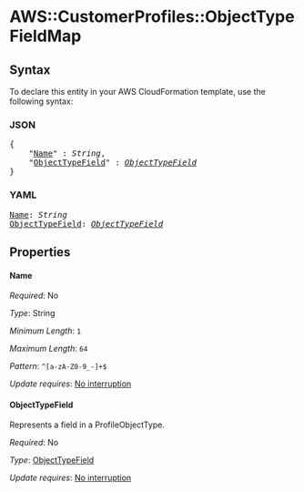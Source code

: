 # AWS::CustomerProfiles::ObjectType FieldMap

## Syntax

To declare this entity in your AWS CloudFormation template, use the following syntax:

### JSON

<pre>
{
    "<a href="#name" title="Name">Name</a>" : <i>String</i>,
    "<a href="#objecttypefield" title="ObjectTypeField">ObjectTypeField</a>" : <i><a href="objecttypefield.md">ObjectTypeField</a></i>
}
</pre>

### YAML

<pre>
<a href="#name" title="Name">Name</a>: <i>String</i>
<a href="#objecttypefield" title="ObjectTypeField">ObjectTypeField</a>: <i><a href="objecttypefield.md">ObjectTypeField</a></i>
</pre>

## Properties

#### Name

_Required_: No

_Type_: String

_Minimum Length_: <code>1</code>

_Maximum Length_: <code>64</code>

_Pattern_: <code>^[a-zA-Z0-9_-]+$</code>

_Update requires_: [No interruption](https://docs.aws.amazon.com/AWSCloudFormation/latest/UserGuide/using-cfn-updating-stacks-update-behaviors.html#update-no-interrupt)

#### ObjectTypeField

Represents a field in a ProfileObjectType.

_Required_: No

_Type_: <a href="objecttypefield.md">ObjectTypeField</a>

_Update requires_: [No interruption](https://docs.aws.amazon.com/AWSCloudFormation/latest/UserGuide/using-cfn-updating-stacks-update-behaviors.html#update-no-interrupt)

